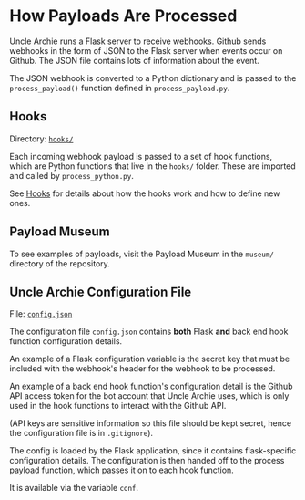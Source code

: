# How Payloads Are Processed

Uncle Archie runs a Flask server to receive webhooks.
Github sends webhooks in the form of JSON to the Flask
server when events occur on Github. The JSON file contains
lots of information about the event.

The JSON webhook is converted to a Python dictionary and is
passed to the `process_payload()` function defined in 
`process_payload.py`. 

## Hooks

Directory: [`hooks/`](https://github.com/charlesreid1/uncle-archie/tree/master/hooks)

Each incoming webhook payload is passed to a set of hook functions,
which are Python functions that live in the `hooks/` folder.
These are imported and called by `process_python.py`.

See [Hooks](hooks.md) for details about how the hooks work
and how to define new ones.

## Payload Museum

To see examples of payloads, visit the 
Payload Museum in the `museum/` directory
of the repository.

## Uncle Archie Configuration File

File: [`config.json`](https://github.com/charlesreid1/uncle-archie/blob/master/config.example.json)

The configuration file `config.json` contains **both** Flask **and** 
back end hook function configuration details.

An example of a Flask configuration variable is the secret key that
must be included with the webhook's header for the webhook to be
processed.

An example of a back end hook function's configuration detail is
the Github API access token for the bot account that Uncle Archie
uses, which is only used in the hook functions to interact with
the Github API.

(API keys are sensitive information so this file 
should be kept secret, hence the configuration file
is in `.gitignore`).

The config is loaded by the Flask application, since it contains
flask-specific configuration details. The configuration is then
handed off to the process payload function, which passes it on 
to each hook function.

It is available via the variable `conf`.

